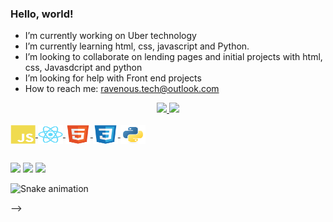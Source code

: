 ### Hello, world!

-  I’m currently working on Uber technology
-  I’m currently learning html, css, javascript and Python.
-  I’m looking to collaborate on lending pages and initial projects with html, css, Javasdcript and python 
-  I’m looking for help with Front end projects
-  How to reach me: ravenous.tech@outlook.com

<div align="center">
  <a href="https://github.com/Ravenous-tech">
  <img height="200em" src="https://github-readme-stats.vercel.app/api?username=Ravenous-tech&show_icons=true&theme=radical&include_all_commits=true&count_private=true"/>
  <img height="131em" src="https://github-readme-stats.vercel.app/api/top-langs/?username=Ravenous-tech&layout=compact&langs_count=7&theme=radical"/>
</div>

 <div style="display: inline_block"><br>
  <img align="center" alt="Rafa-Js" height="30" width="40" src="https://raw.githubusercontent.com/devicons/devicon/master/icons/javascript/javascript-plain.svg">
  <img align="center" alt="Rafa-React" height="30" width="40" src="https://raw.githubusercontent.com/devicons/devicon/master/icons/react/react-original.svg">
  <img align="center" alt="Rafa-HTML" height="30" width="40" src="https://raw.githubusercontent.com/devicons/devicon/master/icons/html5/html5-original.svg">
  <img align="center" alt="Rafa-CSS" height="30" width="40" src="https://raw.githubusercontent.com/devicons/devicon/master/icons/css3/css3-original.svg">
  <img align="center" alt="Rafa-Python" height="30" width="40" src="https://raw.githubusercontent.com/devicons/devicon/master/icons/python/python-original.svg">
  </div>
 
  ##
  
  <div>
  
  <a href = "mailto:ravenous.tech@outlook.com"><img src="https://img.shields.io/badge/Microsoft_Outlook-0078D4?style=for-the-badge&logo=microsoft-outlook&logoColor=white" target="_blank"></a>
  <a href="https://www.linkedin.com/in/valdomiro-oliveira/" target="_blank"><img src="https://img.shields.io/badge/-LinkedIn-%230077B5?style=for-the-badge&logo=linkedin&logoColor=white" target="_blank"></a> 
  <a href="https://img.shields.io/badge/WhatsApp-25D366?style=for-the-badge&logo=whatsapp&logoColor=white" target="_blank"><img src="https://img.shields.io/badge/WhatsApp-25D366?style=for-the-badge&logo=whatsapp&logoColor=white" target="_blank"></a> 
    
![Snake animation](https://github.com/Ravenous-tech/Ravenous-tech/blob/output/github-contribution-grid-snake.svg)
  
</div>  
  
  -->
